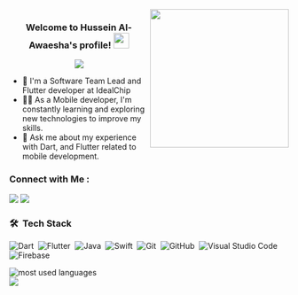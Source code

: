 
<img width="250" align="right" src="https://c.tenor.com/_DOBjnGspYAAAAAM/code-coding.gif">

<h3 align="center">
  Welcome to Hussein Al-Awaesha's profile!
  <img src="https://media.giphy.com/media/hvRJCLFzcasrR4ia7z/giphy.gif" width="28">
</h3>

<!-- Typing SVG by DenverCoder1 - https://github.com/DenverCoder1/readme-typing-svg -->
<p align="center">
  <a href="https://github.com/DenverCoder1/readme-typing-svg"><img src="https://readme-typing-svg.herokuapp.com/?lines=Flutter%20%20developer;Always%20learning%20new%20things&font=Fira%20Code&center=true&width=440&height=45&color=f75c7e&vCenter=true&size=22"></a>
</p> 

- 🏢 I'm a Software Team Lead and Flutter developer at IdealChip
- 👨‍💻 As a Mobile developer, I'm constantly learning and exploring new technologies to improve my skills.
- 💬 Ask me about my experience with Dart, and Flutter related to mobile development.


### Connect with Me :

<a href="https://www.linkedin.com/in/hussein-al-awaisheh/" target="_blank"><img src="https://img.shields.io/badge/-Hussein%20Awaesha-0077B5?style=for-the-badge&logo=Linkedin&logoColor=white"/></a>
<a href="https://medium.com/@h.awaesha97" target="_blank"><img src="https://img.shields.io/badge/-H%20Awaisha-0077B5?style=for-the-badge&logo=Medium&logoColor=white&color=gray"/></a>
### 🛠 &nbsp;Tech Stack
![Dart](https://img.shields.io/badge/-Dart-05122A?style=flat&logo=dart)&nbsp;
![Flutter](https://img.shields.io/badge/-Flutter-05122A?style=flat&logo=flutter&logoColor=563D7C)&nbsp;
![Java](https://img.shields.io/badge/-Java-05122A?style=flat&logo=Java)&nbsp;
![Swift](https://img.shields.io/badge/-Swift-05122A?style=flat&logo=Swift&logoColor=1572B6)&nbsp;
![Git](https://img.shields.io/badge/-Git-05122A?style=flat&logo=git)&nbsp;
![GitHub](https://img.shields.io/badge/-GitHub-05122A?style=flat&logo=github)&nbsp;
![Visual Studio Code](https://img.shields.io/badge/-Visual%20Studio%20Code-05122A?style=flat&logo=visual-studio-code&logoColor=007ACC)&nbsp;
![Firebase](https://img.shields.io/badge/-Firebase-05122A?style=flat&logo=Firebase)&nbsp;



<img align="left" src="https://github-readme-stats.vercel.app/api/top-langs?username=AwaeshaHuss&show_icons=true&locale=en&layout=compact&theme=radical" alt="most used languages" />
<br>
<a href="https://komarev.com/ghpvc/?username=awaeshahuss&style=for-the-badge">
    <img src="https://komarev.com/ghpvc/?username=awaeshahuss&style=for-the-badge">
</a>

